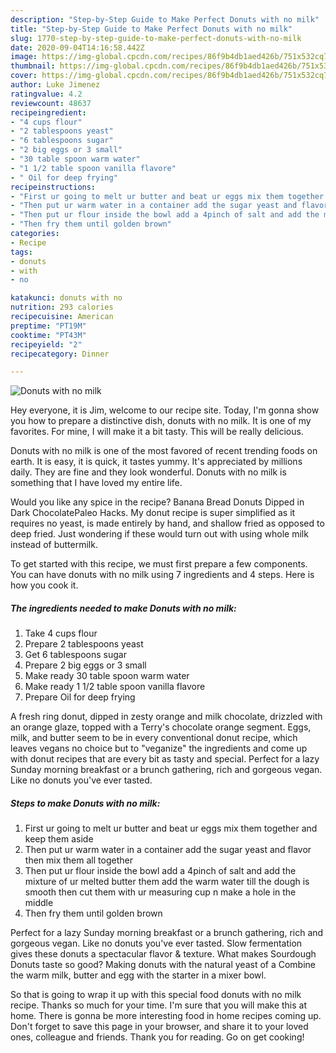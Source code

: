 ```yaml
---
description: "Step-by-Step Guide to Make Perfect Donuts with no milk"
title: "Step-by-Step Guide to Make Perfect Donuts with no milk"
slug: 1770-step-by-step-guide-to-make-perfect-donuts-with-no-milk
date: 2020-09-04T14:16:58.442Z
image: https://img-global.cpcdn.com/recipes/86f9b4db1aed426b/751x532cq70/donuts-with-no-milk-recipe-main-photo.jpg
thumbnail: https://img-global.cpcdn.com/recipes/86f9b4db1aed426b/751x532cq70/donuts-with-no-milk-recipe-main-photo.jpg
cover: https://img-global.cpcdn.com/recipes/86f9b4db1aed426b/751x532cq70/donuts-with-no-milk-recipe-main-photo.jpg
author: Luke Jimenez
ratingvalue: 4.2
reviewcount: 48637
recipeingredient:
- "4 cups flour"
- "2 tablespoons yeast"
- "6 tablespoons sugar"
- "2 big eggs or 3 small"
- "30 table spoon warm water"
- "1 1/2 table spoon vanilla flavore"
- " Oil for deep frying"
recipeinstructions:
- "First ur going to melt ur butter and beat ur eggs mix them together and keep them aside"
- "Then put ur warm water in a container add the sugar yeast and flavor then mix them all together"
- "Then put ur flour inside the bowl add a 4pinch of salt and add the mixture of ur melted butter them add the warm water till the dough is smooth then cut them with ur measuring cup n make a hole in the middle"
- "Then fry them until golden brown"
categories:
- Recipe
tags:
- donuts
- with
- no

katakunci: donuts with no 
nutrition: 293 calories
recipecuisine: American
preptime: "PT19M"
cooktime: "PT43M"
recipeyield: "2"
recipecategory: Dinner

---
```



![Donuts with no milk](https://img-global.cpcdn.com/recipes/86f9b4db1aed426b/751x532cq70/donuts-with-no-milk-recipe-main-photo.jpg)

Hey everyone, it is Jim, welcome to our recipe site. Today, I'm gonna show you how to prepare a distinctive dish, donuts with no milk. It is one of my favorites. For mine, I will make it a bit tasty. This will be really delicious.

Donuts with no milk is one of the most favored of recent trending foods on earth. It is easy, it is quick, it tastes yummy. It's appreciated by millions daily. They are fine and they look wonderful. Donuts with no milk is something that I have loved my entire life.

Would you like any spice in the recipe? Banana Bread Donuts Dipped in Dark ChocolatePaleo Hacks. My donut recipe is super simplified as it requires no yeast, is made entirely by hand, and shallow fried as opposed to deep fried. Just wondering if these would turn out with using whole milk instead of buttermilk.


To get started with this recipe, we must first prepare a few components. You can have donuts with no milk using 7 ingredients and 4 steps. Here is how you cook it.

<!--inarticleads1-->

##### The ingredients needed to make Donuts with no milk:

1. Take 4 cups flour
1. Prepare 2 tablespoons yeast
1. Get 6 tablespoons sugar
1. Prepare 2 big eggs or 3 small
1. Make ready 30 table spoon warm water
1. Make ready 1 1/2 table spoon vanilla flavore
1. Prepare  Oil for deep frying


A fresh ring donut, dipped in zesty orange and milk chocolate, drizzled with an orange glaze, topped with a Terry&#39;s chocolate orange segment. Eggs, milk, and butter seem to be in every conventional donut recipe, which leaves vegans no choice but to &#34;veganize&#34; the ingredients and come up with donut recipes that are every bit as tasty and special. Perfect for a lazy Sunday morning breakfast or a brunch gathering, rich and gorgeous vegan. Like no donuts you&#39;ve ever tasted. 

<!--inarticleads2-->

##### Steps to make Donuts with no milk:

1. First ur going to melt ur butter and beat ur eggs mix them together and keep them aside
1. Then put ur warm water in a container add the sugar yeast and flavor then mix them all together
1. Then put ur flour inside the bowl add a 4pinch of salt and add the mixture of ur melted butter them add the warm water till the dough is smooth then cut them with ur measuring cup n make a hole in the middle
1. Then fry them until golden brown


Perfect for a lazy Sunday morning breakfast or a brunch gathering, rich and gorgeous vegan. Like no donuts you&#39;ve ever tasted. Slow fermentation gives these donuts a spectacular flavor &amp; texture. What makes Sourdough Donuts taste so good? Making donuts with the natural yeast of a Combine the warm milk, butter and egg with the starter in a mixer bowl. 

So that is going to wrap it up with this special food donuts with no milk recipe. Thanks so much for your time. I'm sure that you will make this at home. There is gonna be more interesting food in home recipes coming up. Don't forget to save this page in your browser, and share it to your loved ones, colleague and friends. Thank you for reading. Go on get cooking!
